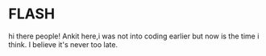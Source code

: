 # FLASH
hi there people!
Ankit here,i was not into coding earlier but now is the time i think.
I believe it's never too late.
